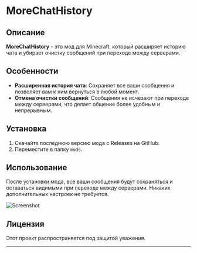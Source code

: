 # MoreChatHistory


## Описание

**MoreChatHistory** - это мод для Minecraft, который расширяет историю чата и убирает очистку сообщений при переходе между серверами.

## Особенности

- **Расширенная история чата**: Сохраняет все ваши сообщения и позволяет вам к ним вернуться в любой момент.
- **Отмена очистки сообщений**: Сообщения не исчезают при переходе между серверами, что делает общение более удобным и непрерывным.

## Установка

1. Скачайте последнюю версию мода с Releases на GitHub.
2. Переместите в папку `mods`.

## Использование

После установки мода, все ваши сообщения будут сохраняться и оставаться видимыми при переходе между серверами. Никаких дополнительных настроек не требуется.


![Screenshot](https://github.com/VLAADOS1/MoreChatHistory-forge-1.16.5/assets/112278090/c9e4f89e-f2ca-4da5-9559-dd36372170c2)


## Лицензия

Этот проект распространяется под защитой уважения.


---
